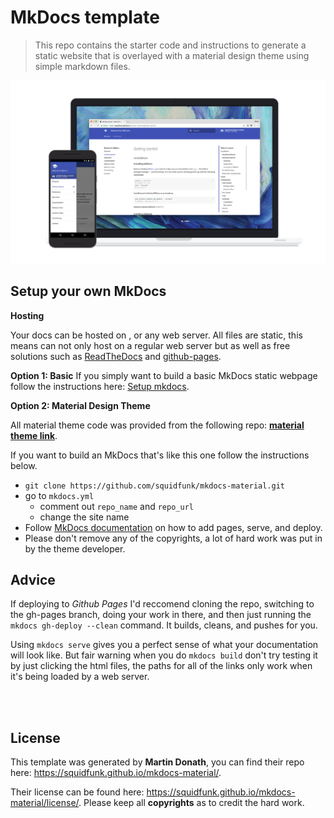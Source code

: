 
# MkDocs template

> This repo contains the starter code and instructions to generate a static website that is overlayed with a material design theme using simple markdown files.

[![Material for MkDocs](docs/assets/images/material.png)][2]

  [2]: https://squidfunk.github.io/mkdocs-material/

## Setup your own MkDocs

**Hosting**

Your docs can be hosted on , or any web server. All files are static, this means can not only host on a regular web server but as well as free solutions such as [ReadTheDocs](https://readthedocs.org/) and [github-pages](https://pages.github.com/).

**Option 1: Basic**
If you simply want to build a basic MkDocs static webpage follow the instructions here: [Setup mkdocs](https://mkdocs.readthedocs.io/en/stable/#mkdocs).

**Option 2: Material Design Theme**

All material theme code was provided from the following repo: **[material theme link](https://github.com/squidfunk/mkdocs-material)**.

If you want to build an MkDocs that's like this one follow the instructions below.
* `git clone https://github.com/squidfunk/mkdocs-material.git`
* go to `mkdocs.yml` 
  * comment out `repo_name` and `repo_url`
  * change the site name
* Follow [MkDocs documentation](https://mkdocs.readthedocs.io/en/stable/) on how to add pages, serve, and deploy.
* Please don't remove any of the copyrights, a lot of hard work was put in by the theme developer.

## Advice

If deploying to *Github Pages* I'd reccomend cloning the repo, switching to the gh-pages branch, doing your work in there, and then just running the `mkdocs gh-deploy --clean` command. It builds, cleans, and pushes for you.

Using `mkdocs serve` gives you a perfect sense of what your documentation will look like. But fair warning when you do `mkdocs build` don't try testing it by just clicking the html files, the paths for all of the links only work when it's being loaded by a web server.

<br>
<br>


## License

This template was generated by **Martin Donath**, you can find their repo here: https://squidfunk.github.io/mkdocs-material/. 

Their license can be found here: https://squidfunk.github.io/mkdocs-material/license/. Please keep all **copyrights** as to credit the hard work.